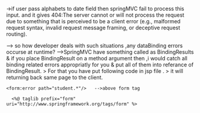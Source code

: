 
->if user pass alphabets to date field then springMVC fail to process this input.
and it gives 404:The server cannot or will not process the request due to something that is perceived to be a client error (e.g., malformed request syntax, invalid request message framing, or deceptive request routing).

--> so how developer deals with such situations ,any dataBinding errors occurse at runtime?
-->SpringMVC have something called as BindingResults & if you place BindingResult on a method argument
	then ,i would catch all binding related errors appropriatly  for you & put all of them into referance of 
	BindingResult.
	> For that you have put following code in jsp file .
	> it will returning back same page to the client.
	
	<form:error path="student.*"/>   -->above form tag
	
	  <%@ taglib prefix="form" uri="http://www.springframework.org/tags/form" %>